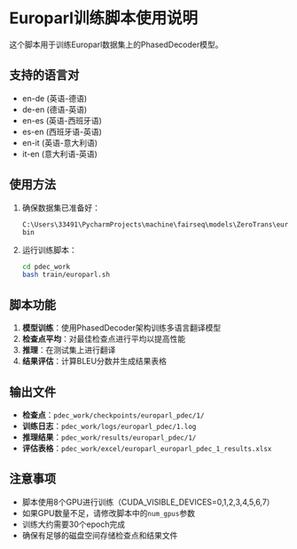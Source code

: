 # Europarl训练脚本使用说明

这个脚本用于训练Europarl数据集上的PhasedDecoder模型。

## 支持的语言对
- en-de (英语-德语)
- de-en (德语-英语)  
- en-es (英语-西班牙语)
- es-en (西班牙语-英语)
- en-it (英语-意大利语)
- it-en (意大利语-英语)

## 使用方法

1. 确保数据集已准备好：
   ```
   C:\Users\33491\PycharmProjects\machine\fairseq\models\ZeroTrans\europarl_scripts\build_data\europarl_15-bin
   ```

2. 运行训练脚本：
   ```bash
   cd pdec_work
   bash train/europarl.sh
   ```

## 脚本功能

1. **模型训练**：使用PhasedDecoder架构训练多语言翻译模型
2. **检查点平均**：对最佳检查点进行平均以提高性能
3. **推理**：在测试集上进行翻译
4. **结果评估**：计算BLEU分数并生成结果表格

## 输出文件

- **检查点**：`pdec_work/checkpoints/europarl_pdec/1/`
- **训练日志**：`pdec_work/logs/europarl_pdec/1.log`
- **推理结果**：`pdec_work/results/europarl_pdec/1/`
- **评估表格**：`pdec_work/excel/europarl_europarl_pdec_1_results.xlsx`

## 注意事项

- 脚本使用8个GPU进行训练（CUDA_VISIBLE_DEVICES=0,1,2,3,4,5,6,7）
- 如果GPU数量不足，请修改脚本中的`num_gpus`参数
- 训练大约需要30个epoch完成
- 确保有足够的磁盘空间存储检查点和结果文件 